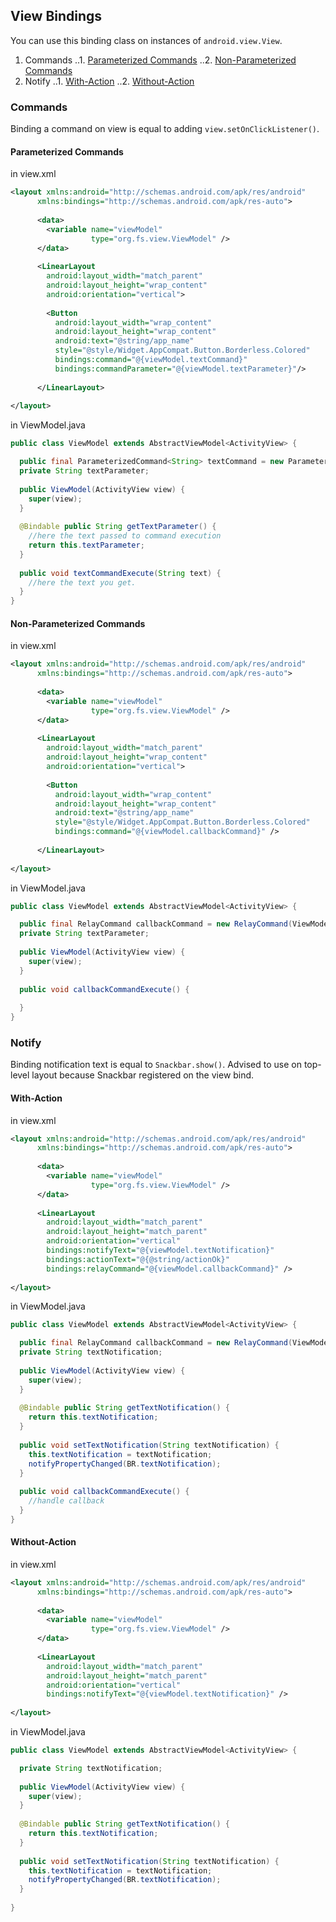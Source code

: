 ## View Bindings ##

You can use this binding class on instances of `android.view.View`.

1. Commands
..1. [Parameterized Commands](https://github.com/droideveloper/MVVMAndroid/blob/master/how-to/view-bindings.md#parameterized-commands)
..2. [Non-Parameterized Commands](https://github.com/droideveloper/MVVMAndroid/blob/master/how-to/view-bindings.md#non-parameterized-commands)
2. Notify
..1. [With-Action](https://github.com/droideveloper/MVVMAndroid/blob/master/how-to/view-bindings.md#with-action)
..2. [Without-Action](https://github.com/droideveloper/MVVMAndroid/blob/master/how-to/view-bindings.md#without-action)


### Commands ###
Binding a command on view is equal to adding `view.setOnClickListener()`.

#### Parameterized Commands #####

in view.xml

```xml
<layout xmlns:android="http://schemas.android.com/apk/res/android"
      xmlns:bindings="http://schemas.android.com/apk/res-auto">
      
      <data>
        <variable name="viewModel" 
                  type="org.fs.view.ViewModel" />
      </data>
      
      <LinearLayout
        android:layout_width="match_parent"
        android:layout_height="wrap_content"
        android:orientation="vertical">
      
        <Button
          android:layout_width="wrap_content"
          android:layout_height="wrap_content"
          android:text="@string/app_name"
          style="@style/Widget.AppCompat.Button.Borderless.Colored" 
          bindings:command="@{viewModel.textCommand}" 
          bindings:commandParameter="@{viewModel.textParameter}"/>
          
      </LinearLayout>
      
</layout>        
```

in ViewModel.java

```java
public class ViewModel extends AbstractViewModel<ActivityView> {

  public final ParameterizedCommand<String> textCommand = new ParameterizedCommand<>(ViewModel.this::textCommandExecute);
  private String textParameter;
  
  public ViewModel(ActivityView view) {
    super(view);
  }
  
  @Bindable public String getTextParameter() {
    //here the text passed to command execution
    return this.textParameter;
  }
  
  public void textCommandExecute(String text) {
    //here the text you get.
  }
}
```

#### Non-Parameterized Commands ####

in view.xml

```xml
<layout xmlns:android="http://schemas.android.com/apk/res/android"
      xmlns:bindings="http://schemas.android.com/apk/res-auto">
      
      <data>
        <variable name="viewModel" 
                  type="org.fs.view.ViewModel" />
      </data>
      
      <LinearLayout
        android:layout_width="match_parent"
        android:layout_height="wrap_content"
        android:orientation="vertical">
      
        <Button
          android:layout_width="wrap_content"
          android:layout_height="wrap_content"
          android:text="@string/app_name"
          style="@style/Widget.AppCompat.Button.Borderless.Colored" 
          bindings:command="@{viewModel.callbackCommand}" />
          
      </LinearLayout>
      
</layout>        
```

in ViewModel.java

```java
public class ViewModel extends AbstractViewModel<ActivityView> {

  public final RelayCommand callbackCommand = new RelayCommand(ViewModel.this::callbackCommandExecute);
  private String textParameter;
  
  public ViewModel(ActivityView view) {
    super(view);
  }
  
  public void callbackCommandExecute() {
    
  }
}
```

### Notify ###
Binding notification text is equal to `Snackbar.show()`. 
Advised to use on top-level layout because Snackbar registered on the view bind.

#### With-Action ####

in view.xml

```xml
<layout xmlns:android="http://schemas.android.com/apk/res/android"
      xmlns:bindings="http://schemas.android.com/apk/res-auto">
      
      <data>
        <variable name="viewModel" 
                  type="org.fs.view.ViewModel" />
      </data>
      
      <LinearLayout
        android:layout_width="match_parent"
        android:layout_height="match_parent"
        android:orientation="vertical" 
        bindings:notifyText="@{viewModel.textNotification}"
        bindings:actionText="@{@string/actionOk}"
        bindings:relayCommand="@{viewModel.callbackCommand}" />
      
</layout>        
```

in ViewModel.java

```java
public class ViewModel extends AbstractViewModel<ActivityView> {

  public final RelayCommand callbackCommand = new RelayCommand(ViewModel.this::callbackCommandExecute);
  private String textNotification;
  
  public ViewModel(ActivityView view) {
    super(view);
  }
  
  @Bindable public String getTextNotification() {
    return this.textNotification;
  }
  
  public void setTextNotification(String textNotification) {
    this.textNotification = textNotification;
    notifyPropertyChanged(BR.textNotification);
  }
  
  public void callbackCommandExecute() {
    //handle callback
  }
}
```

#### Without-Action ####

in view.xml

```xml
<layout xmlns:android="http://schemas.android.com/apk/res/android"
      xmlns:bindings="http://schemas.android.com/apk/res-auto">
      
      <data>
        <variable name="viewModel" 
                  type="org.fs.view.ViewModel" />
      </data>
      
      <LinearLayout
        android:layout_width="match_parent"
        android:layout_height="match_parent"
        android:orientation="vertical" 
        bindings:notifyText="@{viewModel.textNotification}" />
      
</layout>        
```

in ViewModel.java

```java
public class ViewModel extends AbstractViewModel<ActivityView> {

  private String textNotification;
  
  public ViewModel(ActivityView view) {
    super(view);
  }
  
  @Bindable public String getTextNotification() {
    return this.textNotification;
  }
  
  public void setTextNotification(String textNotification) {
    this.textNotification = textNotification;
    notifyPropertyChanged(BR.textNotification);
  }
 
}
```